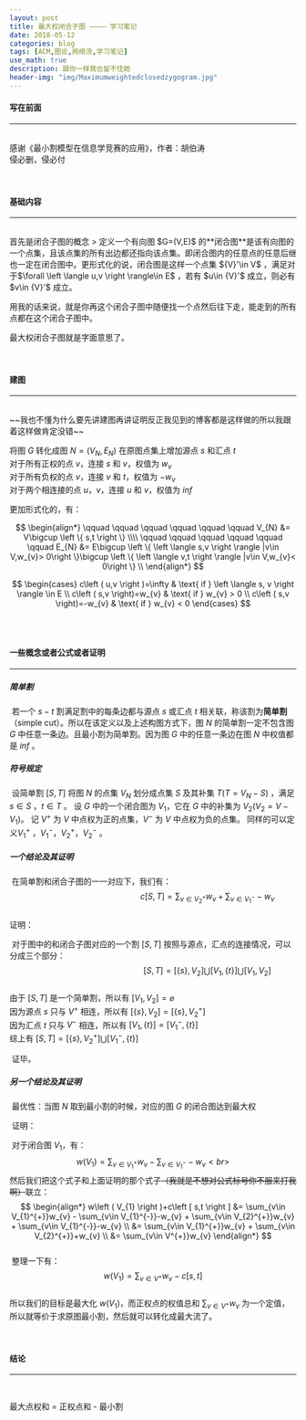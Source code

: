 ```yaml
---
layout: post
title: 最大权闭合子图 ———— 学习笔记
date: 2018-05-12
categories: blog
tags: [ACM,图论,网络流,学习笔记]
use_math: true
description: 跟你一样我也留不住她
header-img: "img/Maximumweightedclosedzygogram.jpg"
---
```



#### 写在前面
***
<br>
感谢《最小割模型在信息学竞赛的应用》，作者：胡伯涛<br>
侵必删，侵必付<br><br><br>

#### 基础内容
***
<br>
首先是闭合子图的概念
> 定义一个有向图 $G=(V,E)$ 的**闭合图**是该有向图的一个点集，且该点集的所有出边都还指向该点集。即闭合图内的任意点的任意后继也一定在闭合图中。更形式化的说，闭合图是这样一个点集 ${V}'\in V$ ，满足对于$\forall \left \langle u,v \right \rangle\in E$ ，若有 $u\in {V}'$ 成立，则必有 $v\in {V}'$ 成立。

用我的话来说，就是你再这个闭合子图中随便找一个点然后往下走，能走到的所有点都在这个闭合子图中。

最大权闭合子图就是字面意思了。<br><br><br>

#### 建图
***
<br>
~~我也不懂为什么要先讲建图再讲证明反正我见到的博客都是这样做的所以我跟着这样做肯定没错~~<br>

将图 $G$ 转化成图 $N=(V_{N},E_{N})$
在原图点集上增加源点 $s$ 和汇点 $t$ <br>
对于所有正权的点 $v$，连接 $s$ 和 $v$，权值为 $w_{v}$<br>
对于所有负权的点 $v$，连接 $v$ 和 $t$，权值为 $-w_{v}$<br>
对于两个相连接的点 $u$，$v$，连接 $u$ 和 $v$，权值为 $inf$<br>

更加形式化的，有：<br>

$$
\begin{align*}
\qquad \qquad \qquad \qquad \qquad \qquad V_{N} &= V\bigcup \left \{ s,t \right \} \\\\
\qquad \qquad \qquad \qquad \qquad \qquad E_{N} &= E\bigcup \left \{ \left \langle s,v \right \rangle |v\in V,w_{v}> 0\right \}\bigcup \left \{ \left \langle v,t \right \rangle |v\in V,w_{v}< 0\right \} \\
\end{align*}
$$

$$
\begin{cases}
c\left ( u,v \right )=\infty & \text{ if } \left \langle s, v \right \rangle \in  E \\ 
c\left ( s,v \right)=w_{v} & \text{ if } w_{v} > 0 \\ 
c\left ( s,v \right)=-w_{v} & \text{ if } w_{v} < 0
\end{cases}
$$

<br><br>

#### 一些概念或者公式或者证明
***

##### 简单割

​	若一个 $s - t$ 割满足割中的每条边都与源点 $s$ 或汇点 $t$ 相关联，称该割为**简单割**（simple cut）。所以在该定义以及上述构图方式下，图 $N$ 的简单割一定不包含图 $G$ 中任意一条边。且最小割为简单割。因为图 $G$ 中的任意一条边在图 $N$ 中权值都是 $inf$ 。



##### 符号规定

​	设简单割 $\left [S,T  \right ]$ 将图 $N$ 的点集 $V_{N}$ 划分成点集 $S$ 及其补集 $T(T = V_{N} - S)$ ，满足 $s\in S$ ，$t \in T$ 。
	设 $G$ 中的一个闭合图为 $V_{1}$，它在 $G$ 中的补集为 $V_{2}(V_{2} = V - V_{1})$。
	记 $V^{+}$ 为 $V$ 中点权为正的点集，$V^{-}$ 为 $V$ 中点权为负的点集。
	同样的可以定义$V_{1}^{+}$ ，$V_{1}^{-}$，$V_{2}^{+}$，$V_{2}^{-}$ 。



##### 一个结论及其证明

​	在简单割和闭合子图的一一对应下，我们有：<br>
$$
\qquad \qquad \qquad \qquad \qquad \qquad c\left [ S,T\right ] = \sum_{v\in V_{2}^{+}}w_{v} + \sum_{v\in V_{1}^{-}}-w_{v}
$$<br>
​	证明：<br>

​		对于图中的和闭合子图对应的一个割 $\left [S,T  \right ]$ 按照与源点，汇点的连接情况，可以分成三个部分：<br>
$$
\qquad \qquad \qquad \qquad \qquad \qquad  \left [ S,T\right ] = \left [ \left \{ s \right \},V_{2} \right ]\bigcup \left [ V_{1},\left \{ t \right \} \right ] \bigcup\left [ V_{1},V_{2}\right ]
$$<br>
​		由于 $\left [S,T  \right ]$ 是一个简单割，所以有 $\left [V_{1},V_{2}  \right ] = \varnothing$<br>
​		因为源点 $s$ 只与 $V^{+}$ 相连，所以有 $\left [ \left \{ s \right \},V_{2} \right ]=\left [ \left \{ s \right \},V_{2}^{+} \right ]$<br>
​		因为汇点 $t$ 只与 $V^{-}$ 相连，所以有 $\left [ V_{1},\left \{ t \right \} \right ]=\left [ V_{1}^{-},\left \{ t \right \} \right ]$<br>
		综上有 $\left [ S,T\right ] = \left [ \left \{ s \right \},V_{2}^{+} \right ]\bigcup \left [ V_{1}^{-},\left \{ t \right \} \right ]$<br>

​	证毕。<br>



##### 另一个结论及其证明

​	最优性：当图 $N$ 取到最小割的时候，对应的图 $G$ 的闭合图达到最大权



​	证明：

​		对于闭合图 $V_{1}$，有：<br>
$$
w(V_{1}) = \sum_{v\in V_{1}^{+}}w_{v} - \sum_{v\in V_{1}^{-}}-w_{v}<br>
$$
​		然后我们把这个式子和上面证明的那个式子~~（我就是不想对公式标号你不服来打我啊）~~联立：
$$
\begin{align*}
w\left ( V_{1} \right )+c\left [ s,t \right ] &= \sum_{v\in V_{1}^{+}}w_{v} - \sum_{v\in V_{1}^{-}}-w_{v} + \sum_{v\in V_{2}^{+}}w_{v} + \sum_{v\in V_{1}^{-}}-w_{v} \\
&= \sum_{v\in V_{1}^{+}}w_{v} + \sum_{v\in V_{2}^{+}}+w_{v} \\
&= \sum_{v\in V^{+}}w_{v}
\end{align*}
$$<br>
​		整理一下有：<br>
$$
w\left ( V_{1} \right ) = \sum_{v\in V^{+}}w_{v} -c\left [ s,t \right ]
$$<br>
​	所以我们的目标是最大化 $w\left ( V_{1} \right )$，而正权点的权值总和 $\sum_{v\in V^{+}}w_{v}$ 为一个定值，所以就等价于求原图最小割，然后就可以转化成最大流了。<br><br><br>

#### 结论
***
<br>

最大点权和 = 正权点和 - 最小割

